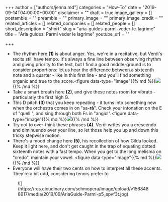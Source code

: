 +++
author = ["authors/jenna.md"]
categories = "How-To"
date = "2019-09-14T04:00:00+00:00"
disclaimer = ""
draft = true
image_gallery = []
postamble = ""
preamble = ""
primary_image = ""
primary_image_credit = ""
related_articles = []
related_companies = []
related_people = []
short_description = "short"
slug = "aria-guides-parmi-veder-le-lagrime"
title = "Aria guides: Parmi veder le lagrime"
youtube_url = ""

+++
* The rhythm here **(1)** is about anger. Yes, we're in a recitative, but Verdi's recits still have tempo. It's always a fine line between observing rhythm and giving priority to the text, but I find a good middle-ground is to consider proportions: let us hear the difference between a sixteenth note and a quarter - like in this first line - and you'll find something organic and true to the score.<figure data-type="image"{{% md %}}![](https://res.cloudinary.com/schmopera/image/upload/v1568488851/media/2019/09/AriaGuide-Parmi-p1_pwtvh8.png){{% /md %}}</figure>
* Take a smart breath here **(2)**, and give these notes room for vibrato - particularly the first high G.
* This D pitch **(3)** that you keep repeating - it turns into something new when the orchestra comes in on "sa-**rà**". Check your intonation on the E of "quell'", and sing through both Fs in "angiol".<figure data-type="image"{{% md %}}![](https://res.cloudinary.com/schmopera/image/upload/v1568488868/media/2019/09/AriaGuide-Parmi-p2_wfxeed.png){{% /md %}}  
  </figure>
* Try not to over-think these phrases **(4)**. Verdi writes you a crescendo and diminuendo over your line, so let those help you up and down this tricky stepwise motion.
* There's a mood change here **(5)**, his recollection of how Gilda looked. Keep it light here, and don't get caught in the trap of equating dotted sixteenth notes with a fast tempo. When you get to the long melisma on "credo", maintain your vowel. <figure data-type="image"{{% md %}}![](https://res.cloudinary.com/schmopera/image/upload/v1568488882/media/2019/09/AriaGuide-Parmi-p3_o6o7h8.png){{% /md %}}  
  </figure>
* Everyone will have their two cents on how to interpret all these accents. They're a bit odd, considering tenors prefer to

<figure data-type="image"{{% md %}}![](https://res.cloudinary.com/schmopera/image/upload/v1568488900/media/2019/09/AriaGuide-Parmi-p4_ybbecw.jpg){{% /md %}}

<figcaption>![](https://res.cloudinary.com/schmopera/image/upload/v1568488917/media/2019/09/AriaGuide-Parmi-p5_spvf3t.jpg)</figcaption>  
</figure>

<figure data-type="image"{{% md %}}![](https://res.cloudinary.com/schmopera/image/upload/v1568488931/media/2019/09/AriaGuide-Parmi-p6_ytvwbp.png){{% /md %}}

<figcaption></figcaption>  
</figure>

<figure data-type="image"{{% md %}}![](https://res.cloudinary.com/schmopera/image/upload/v1568488952/media/2019/09/AriaGuide-Parmi-p7_utz2ue.png){{% /md %}}

<figcaption></figcaption>  
</figure>

<figure data-type="image"{{% md %}}![](https://res.cloudinary.com/schmopera/image/upload/v1568489053/media/2019/09/AriaGuide-Parmi-p8_deespa.png){{% /md %}}

<figcaption></figcaption>  
</figure>